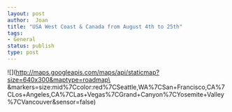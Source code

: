 ```yaml
---
layout: post
author:  Joan
title: "USA West Coast & Canada from August 4th to 25th"
tags:
- General
status: publish
type: post
---
```

![](http://maps.googleapis.com/maps/api/staticmap?size=640x300&maptype=roadmap\
&markers=size:mid%7Ccolor:red%7CSeattle,WA%7CSan+Francisco,CA%7CLos+Angeles,CA%7CLas+Vegas%7CGrand+Canyon%7CYosemite+Valley%7CVancouver&sensor=false)
